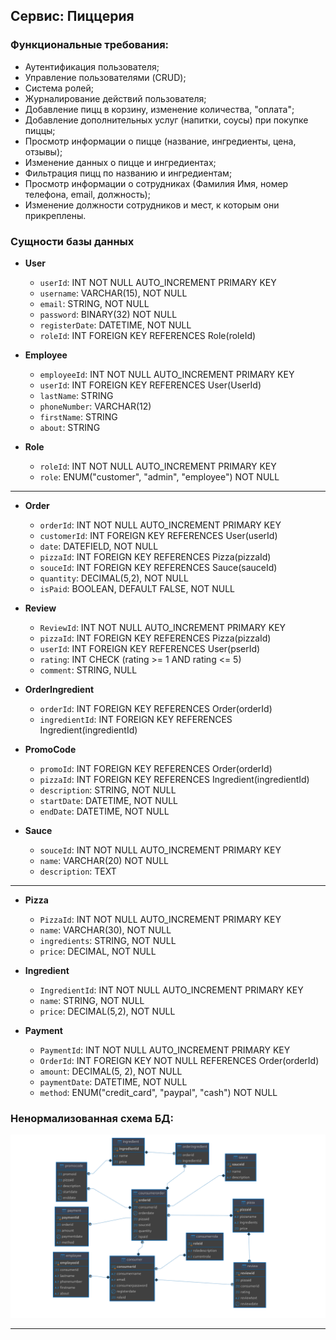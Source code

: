 ## Сервис: Пиццерия

### Функциональные требования:

- Аутентификация пользователя;
- Управление пользователями (CRUD);
- Система ролей;
- Журналирование действий пользователя;
- Добавление пицц в корзину, изменение количества, "оплата";
- Добавление дополнительных услуг (напитки, соусы) при покупке пиццы;
- Просмотр информации о пицце (название, ингредиенты, цена, отзывы);
- Изменение данных о пицце и ингредиентах;
- Фильтрация пицц по названию и ингредиентам;
- Просмотр информации о сотрудниках (Фамилия Имя, номер телефона, email, должность);
- Изменение должности сотрудников и мест, к которым они прикреплены.

### Сущности базы данных

- **User**
  - `userId`: INT NOT NULL AUTO_INCREMENT PRIMARY KEY
  - `username`: VARCHAR(15), NOT NULL
  - `email`: STRING, NOT NULL
  - `password`: BINARY(32) NOT NULL
  - `registerDate`: DATETIME, NOT NULL
  - `roleId`: INT FOREIGN KEY REFERENCES Role(roleId)

- **Employee**
  - `employeeId`: INT NOT NULL AUTO_INCREMENT PRIMARY KEY
  - `userId`: INT FOREIGN KEY REFERENCES User(UserId)
  - `lastName`: STRING
  - `phoneNumber`: VARCHAR(12)
  - `firstName`: STRING
  - `about`: STRING

- **Role**
  - `roleId`: INT NOT NULL AUTO_INCREMENT PRIMARY KEY
  - `role`: ENUM("customer", "admin", "employee") NOT NULL

------

- **Order**
  - `orderId`: INT NOT NULL AUTO_INCREMENT PRIMARY KEY
  - `customerId`: INT FOREIGN KEY REFERENCES User(userId)
  - `date`: DATEFIELD, NOT NULL
  - `pizzaId`: INT FOREIGN KEY REFERENCES Pizza(pizzaId)
  - `souceId`: INT FOREIGN KEY REFERENCES Sauce(sauceId)
  - `quantity`: DECIMAL(5,2), NOT NULL
  - `isPaid`: BOOLEAN, DEFAULT FALSE, NOT NULL

- **Review**
  - `ReviewId`: INT NOT NULL AUTO_INCREMENT PRIMARY KEY
  - `pizzaId`: INT FOREIGN KEY REFERENCES Pizza(pizzaId)
  - `userId`: INT FOREIGN KEY REFERENCES User(pserId)
  - `rating`: INT CHECK (rating >= 1 AND rating <= 5)
  - `comment`: STRING, NULL

- **OrderIngredient**
  - `orderId`: INT FOREIGN KEY REFERENCES Order(orderId)
  - `ingredientId`: INT FOREIGN KEY REFERENCES Ingredient(ingredientId)

- **PromoCode**
  - `promoId`: INT FOREIGN KEY REFERENCES Order(orderId)
  - `pizzaId`: INT FOREIGN KEY REFERENCES Ingredient(ingredientId)
  - `description`: STRING, NOT NULL
  - `startDate`: DATETIME, NOT NULL
  - `endDate`: DATETIME, NOT NULL

- **Sauce**
  - `souceId`: INT NOT NULL AUTO_INCREMENT PRIMARY KEY
  - `name`: VARCHAR(20) NOT NULL
  - `description`: TEXT
    
-----

- **Pizza**
  - `PizzaId`: INT NOT NULL AUTO_INCREMENT PRIMARY KEY
  - `name`: VARCHAR(30), NOT NULL
  - `ingredients`: STRING, NOT NULL
  - `price`: DECIMAL, NOT NULL

- **Ingredient**
  - `IngredientId`: INT NOT NULL AUTO_INCREMENT PRIMARY KEY
  - `name`: STRING, NOT NULL
  - `price`: DECIMAL(5,2), NOT NULL


- **Payment**
   - `PaymentId`: INT NOT NULL AUTO_INCREMENT PRIMARY KEY
   - `OrderId`: INT FOREIGN KEY NOT NULL REFERENCES Order(orderId)
   - `amount`: DECIMAL(5, 2), NOT NULL
   - `paymentDate`: DATETIME, NOT NULL
   - `method`: ENUM("credit_card", "paypal", "cash") NOT NULL
    
### Ненормализованная схема БД: 

![alt text](./image.png)


---
